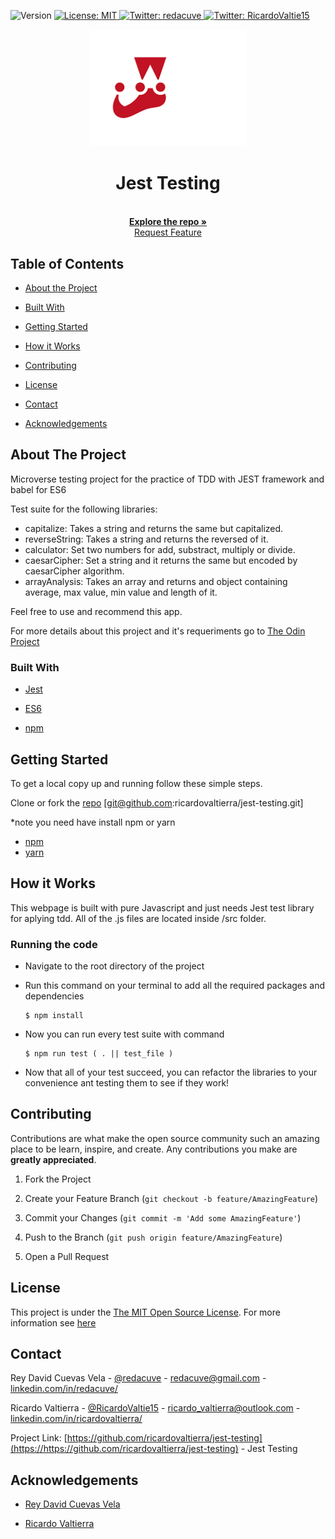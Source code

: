 <!-- Badges -->
<p>
  <img alt="Version" src="https://img.shields.io/badge/version-0.1-blue.svg?cacheSeconds=2592000" />
  <a href="#" target="_blank">
    <img alt="License: MIT " src="https://img.shields.io/badge/License-MIT-yellow.svg" />
  </a>
  <a href="https://twitter.com/redacuve" target="_blank">
    <img alt="Twitter: redacuve " src="https://img.shields.io/twitter/follow/redacuve.svg?style=social" />
  </a>
  <a href="https://twitter.com/RicardoValtie15" target="_blank">
    <img alt="Twitter: RicardoValtie15 " src="https://img.shields.io/twitter/follow/RicardoValtie15.svg?style=social" />
  </a>
</p>


<!-- Project Header -->
  <p align="center">
    <img src="assets/jest.png" width="250">
  <br>
  <h1 align="center">Jest Testing</h1>
  <p align="center">
  <br>
   <a href="https://github.com/ricardovaltierra/jest-testing/"><strong>Explore the repo »</strong></a>
  <br>
    <a href="https://github.com/ricardovaltierra/jest-testing/issues">Request Feature</a>
  </p>

<!-- TABLE OF CONTENTS -->

## Table of Contents

* [About the Project](#about-the-project)

* [Built With](#built-with)

* [Getting Started](#getting-started)

* [How it Works](#how-it-works)

* [Contributing](#contributing)

* [License](#license)

* [Contact](#contact)

* [Acknowledgements](#acknowledgements)

<!-- ABOUT THE PROJECT -->

## About The Project

Microverse testing project for the practice of TDD with JEST framework and babel for ES6

Test suite for the following libraries:

- capitalize: Takes a string and returns the same but capitalized.
- reverseString: Takes a string and returns the reversed of it.
- calculator: Set two numbers for add, substract, multiply or divide.
- caesarCipher: Set a string and it returns the same but encoded by caesarCipher algorithm.
- arrayAnalysis: Takes an array and returns and object containing average, max value, min value and length of it.

Feel free to use and recommend this app.

For more details about this project and it's requeriments go to <a href="https://www.theodinproject.com/courses/javascript/lessons/testing-practice"> The Odin Project</a>


### Built With

* [Jest](https://jestjs.io/en/)

* [ES6](http://es6-features.org/)

* [npm](https://www.npmjs.com/)

<!-- GETTING STARTED -->

## Getting Started

To get a local copy up and running follow these simple steps.

Clone or fork the <a href="https://github.com/ricardovaltierra/jest-testing">repo</a> [git@github.com:ricardovaltierra/jest-testing.git]

*note you need have install npm or yarn
* [npm](https://www.npmjs.com/get-npm)
* [yarn](https://classic.yarnpkg.com/en/docs/install)


<!-- HOW IT WORKS -->
## How it Works

This webpage is built with pure Javascript and just needs Jest test library for aplying tdd. All of the .js files are located inside /src folder.

### Running the code

*   Navigate to the root directory of the project

*   Run this command on your terminal to add all the required packages and dependencies
    ```
    $ npm install
    ```
*   Now you can run every test suite with command
    ```
    $ npm run test ( . || test_file )
    ```
*   Now that all of your test succeed, you can refactor the libraries to your convenience ant testing them to see if they work!


<!-- CONTRIBUTING -->

## Contributing

Contributions are what make the open source community such an amazing place to be learn, inspire, and create. Any contributions you make are **greatly appreciated**.

1. Fork the Project

2. Create your Feature Branch (`git checkout -b feature/AmazingFeature`)

3. Commit your Changes (`git commit -m 'Add some AmazingFeature'`)

4. Push to the Branch (`git push origin feature/AmazingFeature`)

5. Open a Pull Request

<!-- LICENSE -->

## License

This project is under the <a href="https://en.wikipedia.org/wiki/MIT_License#:~:text=Copyright%20(C),%2C%20merge%2C%20publish%2C%20distribute%2C">The MIT Open Source License</a>. For more information see <a href="https://github.com/ricardovaltierra/jest-testing/blob/development/LICENSE">here</a>

<!-- CONTACT -->

## Contact

Rey David Cuevas Vela - [@redacuve](https://twitter.com/redacuve) - redacuve@gmail.com - [linkedin.com/in/redacuve/](https://www.linkedin.com/in/redacuve/)

Ricardo Valtierra - [@RicardoValtie15](https://twitter.com/RicardoValtie15) - ricardo_valtierra@outlook.com  - [linkedin.com/in/ricardovaltierra/](https://www.linkedin.com/in/ricardovaltierra/)

Project Link: [https://github.com/ricardovaltierra/jest-testing](https://https://github.com/ricardovaltierra/jest-testing) - Jest Testing

<!-- ACKNOWLEDGEMENTS -->

## Acknowledgements

* [Rey David Cuevas Vela](https://github.com/redacuve)

* [Ricardo Valtierra](https://github.com/ricardovaltierra)
